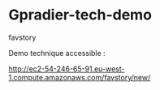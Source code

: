 # Gpradier-tech-demo
favstory

Demo technique accessible :

http://ec2-54-246-65-91.eu-west-1.compute.amazonaws.com/favstory/new/
